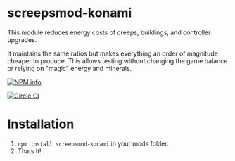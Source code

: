 # screepsmod-konami

This module reduces energy costs of creeps, buildings, and controller upgrades.

It maintains the same ratios but makes everything an order of magnitude cheaper
to produce. This allows testing without changing the game balance or relying on
"magic" energy and minerals.

[![NPM info](https://nodei.co/npm/screepsmod-konami.png?downloads=true)](https://npmjs.org/package/screepsmod-konami)

[![Circle CI](https://circleci.com/gh/ScreepsMods/screepsmod-auth.svg?style=shield)](https://circleci.com/gh/ScreepsMods/screepsmod-auth)

# Installation

1. `npm install screepsmod-konami` in your mods folder.
2. Thats it!
